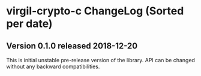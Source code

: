 # virgil-crypto-c ChangeLog (Sorted per date)

## Version 0.1.0 released 2018-12-20

This is initial unstable pre-release version of the library.
API can be changed without any backward compatibilities.
